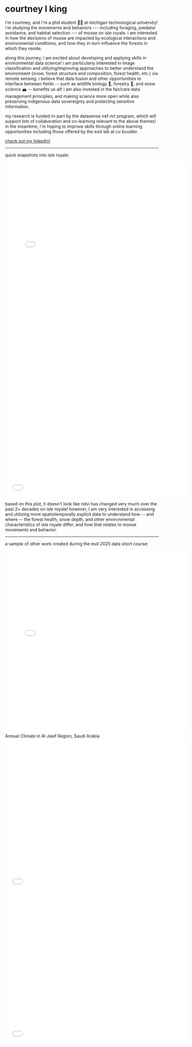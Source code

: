# courtney l king

i'm courtney, and i'm a phd student 👩‍🎓 at michigan technological university! i'm studying the movements and behaviors --- including foraging, predator avoidance, and habitat selection --- of moose on isle royale. i am interested in how the decisions of moose are impacted by ecological interactions and environmental conditions, and how they in-turn influence the forests in which they reside. 

along this journey, i am excited about developing and applying skills in environmental data science! i am particularly interested in image classification and utilizing/improving approaches to better understand the environment (snow, forest structure and composition, forest health, etc.) via remote sensing. i believe that data fusion and other opportunities to interface between fields -- such as wildlife biology 🫎, forestry 🌲, and snow science 🏔️ -- benefits us all! i am also invested in the fair/care data management principles, and making science more open while also preserving indigenous data sovereignty and protecting sensitive information. 

my research is funded in-part by the datasense nsf-nrt program, which will support lots of collaboration and co-learning relevant to the above themes! in the meantime, i'm hoping to improve skills through online learning opportunities including those offered by the esiil lab at cu boulder.

[check out my linkedin!](https://www.linkedin.com/in/courtney-l-king) 

-----------------------------------------------------------------------------------------------------------------------------------------------------------------------------

quick snapshots into isle royale:

 <embed type="text/html" src="images/isro.html" width="600" height="600">
 <embed type="text/html" src="images/isro_ndvi_plot.html" width="600" height="500">


based on this plot, it doesn't look like ndvi has changed very much over the past 2+ decades on isle royale! however, I am very interested in accessing and utilizing more spatiotemporally explicit data to understand how -- and where -- the forest health, snow depth, and other environmental characteristics of isle royale differ, and how that relates to moose movements and behavior. 

-----------------------------------------------------------------------------------------------------------------------------------------------------------------------------

a sample of other work created during the esiil 2025 data short course:

 <embed type="text/html" src="images/haskell.html" width="600" height="600">
Annual Climate in Al Jawf Region, Saudi Arabia
 <embed type="text/html" src="images/ann_climate_plot.html" width="600" height="500">
 <embed type="text/html" src="images/tubarjal_plot.html" width="600" height="500">



